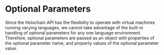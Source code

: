 # Optional Parameters

Since the Holochain API has the flexibility to operate with virtual machines running varying languages, we cannot take advantage of the built-in handling of optional parameters for any one language environment. Therefore, optional parameters are passed as an object with properties of the optional parameter name, and property values of the optional parameter value.
